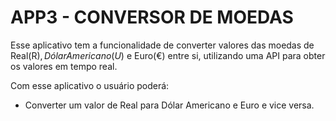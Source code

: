 # APP3 - CONVERSOR DE MOEDAS

Esse aplicativo tem a funcionalidade de converter valores das moedas de Real(R$), Dólar Americano (U$) e Euro(€) entre si, utilizando uma API para obter os valores em tempo real.

Com esse aplicativo o usuário poderá:
- Converter um valor de Real para Dólar Americano e Euro e vice versa.
